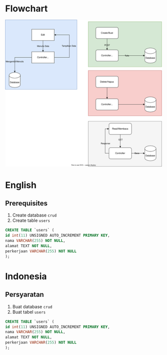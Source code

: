 # Flowchart

![](Untitled%20Diagram.drawio.svg)


# English
## Prerequisites

1. Create database `crud`
2. Create table `users`
```sql
CREATE TABLE `users` (
id int(11) UNSIGNED AUTO_INCREMENT PRIMARY KEY,
nama VARCHAR(255) NOT NULL,
alamat TEXT NOT NULL,
perkerjaan VARCHAR(255) NOT NULL
);
```

# Indonesia
## Persyaratan

1. Buat database `crud`
2. Buat tabel `users`
```sql
CREATE TABLE `users` (
id int(11) UNSIGNED AUTO_INCREMENT PRIMARY KEY,
nama VARCHAR(255) NOT NULL,
alamat TEXT NOT NULL,
perkerjaan VARCHAR(255) NOT NULL
);
```


